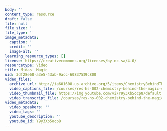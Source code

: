```yaml
---
body: ''
content_type: resource
draft: false
file: null
file_size: ''
file_type: ''
image_metadata:
  caption: ''
  credit: ''
  image-alt: ''
learning_resource_types: []
license: https://creativecommons.org/licenses/by-nc-sa/4.0/
resourcetype: Video
title: Midas' Magic
uid: 3df28e68-a3e5-43ab-9acc-60837589c800
video_files:
  archive_url: http://ia601608.us.archive.org/5/items/ChemistryBehindTheMagic/MIDASMAGIC_300k.mp4
  video_captions_file: /courses/res-hs-002-chemistry-behind-the-magic-chemical-demonstrations-for-the-classroom/Y9y3Xb5ocp8_captions.webvtt
  video_thumbnail_file: https://img.youtube.com/vi/Y9y3Xb5ocp8/default.jpg
  video_transcript_file: /courses/res-hs-002-chemistry-behind-the-magic-chemical-demonstrations-for-the-classroom/Y9y3Xb5ocp8_transcript.pdf
video_metadata:
  video_speakers: ''
  video_tags: ''
  youtube_description: ''
  youtube_id: Y9y3Xb5ocp8
---
```

